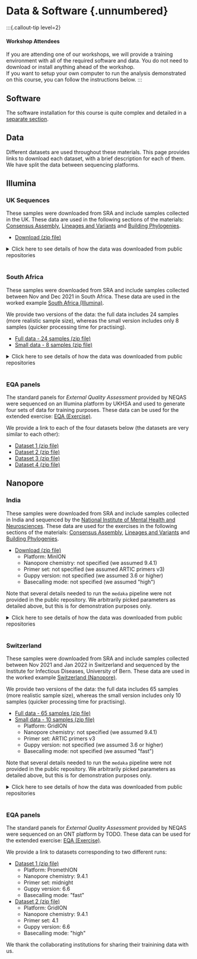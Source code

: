 # Data & Software {.unnumbered}

:::{.callout-tip level=2}
#### Workshop Attendees

If you are attending one of our workshops, we will provide a training environment with all of the required software and data. You do not need to download or install anything ahead of the workshop.  
If you want to setup your own computer to run the analysis demonstrated on this course, you can follow the instructions below.
:::

## Software

The software installation for this course is quite complex and detailed in a [separate section](TODO).

## Data

Different datasets are used throughout these materials. 
This page provides links to download each dataset, with a brief description for each of them. 
We have split the data between sequencing platforms. 

## Illumina 

### UK Sequences

These samples were downloaded from SRA and include samples collected in the UK. 
These data are used in the following sections of the materials: [Consensus Assembly](materials/02-isolates/01-consensus.md), [Lineages and Variants](materials/02-isolates/02-lineages.md) and [Building Phylogenies](materials/02-isolates/03-phylogeny.md).

- [<i class="fa-solid fa-download"></i> Download (zip file)]()

<details><summary>Click here to see details of how the data was downloaded from public repositories</summary>

We obtained these data from the SRA repository, using the `fastq-dump` command as follows:

```bash
fastq-dump --split-3 --gzip ERR5728910 ERR5728911 ERR5728913 ERR5742126 ERR5742297 ERR5742457 ERR5742549 ERR5742553 ERR5761182 ERR5761193 ERR5765358 ERR5770082 ERR5855061 ERR5855065 ERR5855555 ERR5914874 ERR5921129 ERR5921248 ERR5921268 ERR5921355 ERR5921612 ERR5925864 ERR5926784 ERR5932087 ERR5932097 ERR5932290 ERR5932412 ERR5932418 ERR5932680 ERR5932985 ERR5933082 ERR5933090 ERR6106244 ERR6083647 ERR6085882 ERR6086247 ERR6104816 ERR6105221 ERR6105244 ERR6105337 ERR6105341 ERR6106514 ERR6106801 ERR6107074 ERR6128896 ERR6128978 ERR6129122 ERR6129126
```
</details>
</br>


### South Africa

These samples were downloaded from SRA and include samples collected between Nov and Dec 2021 in South Africa. 
These data are used in the worked example [South Africa (Illumina)](materials/03-case_studies/02-southafrica.md).

We provide two versions of the data: the full data includes 24 samples (more realistic sample size), whereas the small version includes only 8 samples (quicker processing time for practising).

- [<i class="fa-solid fa-download"></i> Full data - 24 samples (zip file)](https://www.dropbox.com/sh/6jnpv7ui2xm8f9h/AAC0MRuPfSsNmBlCNvI-wiKna?dl=1)
- [<i class="fa-solid fa-download"></i> Small data - 8 samples (zip file)](https://www.dropbox.com/sh/2u0svuq7rre8261/AACisGtF21x3Ou7Xrj_W4DaRa?dl=1)

<details><summary>Click here to see details of how the data was downloaded from public repositories</summary>

We obtained these data from the SRA repository, using the `fastq-dump` command as follows:

```bash
fastq-dump --split-3 --gzip SRR17051908 SRR17051923 SRR17051916 SRR17051953 SRR17051951 SRR17051935 SRR17051932 SRR17054503 SRR17088930 SRR17088928 SRR17088924 SRR17088917 SRR17461712 SRR17461700 SRR17712997 SRR17712994 SRR17712779 SRR17701841 SRR17712711 SRR17701832 SRR17701890 SRR17712607 SRR17712594 SRR17712442 SRR17712435 SRR17712343 SRR17712341 SRR17712321 SRR17712313 SRR17712312 SRR17712387 SRR17970983 SRR17973983 SRR17973948 SRR17973937 SRR17973974 SRR17974004 SRR17974001 SRR17974000 SRR17973999 SRR17973998 SRR17973997 SRR17973996 SRR17973995 SRR17973992 SRR17973991 SRR17973989 SRR17973988
```
</details>
</br>

### EQA panels

The standard panels for _External Quality Assessment_ provided by NEQAS were sequenced on an Illumina platform by UKHSA and used to generate four sets of data for training purposes. 
These data can be used for the extended exercise: [EQA (Exercise)](materials/03-case_studies/03-eqa.md).

We provide a link to each of the four datasets below (the datasets are very similar to each other):

- [<i class="fa-solid fa-download"></i> Dataset 1 (zip file)](https://www.dropbox.com/sh/rd06rcx0b1fa72w/AABbTg0oZMWbXgPAC82h9KDUa?dl=1)
- [<i class="fa-solid fa-download"></i> Dataset 2 (zip file)](https://www.dropbox.com/sh/sy5r7y5798a5wz6/AADd82iQAvwQOvBCIoAHJSARa?dl=1)
- [<i class="fa-solid fa-download"></i> Dataset 3 (zip file)](https://www.dropbox.com/sh/qpdvv04ipulajd9/AADc981PvWIfGEj0qeLCI7O3a?dl=1)
- [<i class="fa-solid fa-download"></i> Dataset 4 (zip file)](https://www.dropbox.com/sh/zeyd7qyj3fw74s5/AAAvcI0LCIHvtgX-sNy3PORZa?dl=1)


## Nanopore

### India

These samples were downloaded from SRA and include samples collected in India and sequenced by the [National Institute of Mental Health and Neurosciences](https://nimhans.ac.in/). 
These data are used for the exercises in the following sections of the materials: [Consensus Assembly](materials/02-isolates/01-consensus.md), [Lineages and Variants](materials/02-isolates/02-lineages.md) and [Building Phylogenies](materials/02-isolates/03-phylogeny.md).

- [<i class="fa-solid fa-download"></i> Download (zip file)]()
  - Platform: MinION
  - Nanopore chemistry: not specified (we assumed 9.4.1)
  - Primer set: not specified (we assumed ARTIC primers v3)
  - Guppy version: not specified (we assumed 3.6 or higher)
  - Basecalling mode: not specified (we assumed "high")

Note that several details needed to run the `medaka` pipeline were not provided in the public repository. 
We arbitrarily picked parameters as detailed above, but this is for demonstration purposes only. 

<details><summary>Click here to see details of how the data was downloaded from public repositories</summary>

We obtained these data from the SRA repository, using the `fastq-dump` command as follows:

```bash
fastq-dump --split-3 --gzip SRR14494107 SRR14493634 SRR14493632 SRR14493631 SRR14493707 SRR14493705 SRR14493730 SRR14493729 SRR14493728 SRR14493727 SRR14493726 SRR14493725 SRR14493724 SRR14493723 SRR14493722 SRR14493721 SRR14493719 SRR14493718 SRR14493717 SRR14493716 SRR14493715 SRR14493714 SRR14493713 SRR14493712 SRR14493711 SRR14494106 SRR14494095 SRR14494092 SRR14494091 SRR14494090 SRR14494089 SRR14494088 SRR14494087 SRR14494086 SRR14494105 SRR14494104 SRR14494103 SRR14494102 SRR14494101 SRR14494100 SRR14493626 SRR14494099 SRR14494098 SRR14494097 SRR14494096 SRR14494094 SRR14494093
```
</details>
</br>

### Switzerland

These samples were downloaded from SRA and include samples collected between Nov 2021 and Jan 2022 in Switzerland and sequenced by the Institute for Infectious Diseases, University of Bern. 
These data are used in the worked example [Switzerland (Nanopore)](materials/03-case_studies/01-switzerland.md).

We provide two versions of the data: the full data includes 65 samples (more realistic sample size), whereas the small version includes only 10 samples (quicker processing time for practising).

- [<i class="fa-solid fa-download"></i> Full data - 65 samples (zip file)](https://www.dropbox.com/sh/heqhpg64azfvmlp/AACH-IHDioCfYU4RShCd2QRBa?dl=1)
- [<i class="fa-solid fa-download"></i> Small data - 10 samples (zip file)](https://www.dropbox.com/sh/2k5c8g4zdqy3quu/AABr6EiWYXVGIDyvtn-10k9ra?dl=1)
  - Platform: GridION
  - Nanopore chemistry: not specified (we assumed 9.4.1)
  - Primer set: ARTIC primers v3
  - Guppy version: not specified (we assumed 3.6 or higher)
  - Basecalling mode: not specified (we assumed "fast")

Note that several details needed to run the `medaka` pipeline were not provided in the public repository. 
We arbitrarily picked parameters as detailed above, but this is for demonstration purposes only. 

<details><summary>Click here to see details of how the data was downloaded from public repositories</summary>

We obtained these data from the SRA repository, using the `fastq-dump` command as follows:

```bash
fastq-dump --split-3 --gzip ERR8971298 ERR8961150 ERR8961147 ERR8961133 ERR8961130 ERR8961129 ERR8961128 ERR8961124 ERR8961123 ERR8961116 ERR8961115 ERR8961114 ERR8961112 ERR8961110 ERR8961065 ERR8961062 ERR8961333 ERR8959962 ERR8959961 ERR8959960 ERR8959959 ERR8959958 ERR8959957 ERR8959956 ERR8959955 ERR8959953 ERR8959952 ERR8959950 ERR8959949 ERR8959948 ERR8959946 ERR8959945 ERR8959943 ERR8959942 ERR8959940 ERR8959939 ERR8959938 ERR8959937 ERR8959936 ERR8959934 ERR8959933 ERR8959931 ERR8959927 ERR8959926 ERR8959925 ERR8959912 ERR8959911 ERR8959905 ERR8959901 ERR8959892 ERR8960229 ERR8960215 ERR8960216 ERR8960217 ERR8960218 ERR8960219 ERR8960220 ERR8960221 ERR8960223 ERR8959343 ERR8959341 ERR8959330 ERR8959327
```
</details>
</br>


### EQA panels

The standard panels for _External Quality Assessment_ provided by NEQAS were sequenced on an ONT platform by TODO. 
These data can be used for the extended exercise: [EQA (Exercise)](materials/03-case_studies/03-eqa.md).

We provide a link to datasets corresponding to two different runs:

- [<i class="fa-solid fa-download"></i> Dataset 1 (zip file)](https://www.dropbox.com/sh/yjfpkynpxb0o3yk/AAA8rou-NANPqbNo_6cYbrOxa?dl=1) 
  - Platform: PromethION
  - Nanopore chemistry: 9.4.1
  - Primer set: midnight
  - Guppy version: 6.6
  - Basecalling mode: "fast"
- [<i class="fa-solid fa-download"></i> Dataset 2 (zip file)](https://www.dropbox.com/sh/024zw4u710tiit4/AACpqnjYsVODHdc_ZNCvOe_Na?dl=1)
  - Platform: GridION
  - Nanopore chemistry: 9.4.1
  - Primer set: 4.1
  - Guppy version: 6.6
  - Basecalling mode: "high"

We thank the collaborating institutions for sharing their trainining data with us. 
